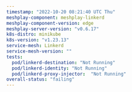 ```yaml
---
timestamp: "2022-10-20 08:21:40 UTC Thu"
meshplay-component: meshplay-linkerd
meshplay-component-version: edge
meshplay-server-version: "v0.6.17"
k8s-distro: minikube
k8s-version: "v1.23.13"
service-mesh: Linkerd
service-mesh-version: ""
tests:
  pod/linkerd-destination: "Not Running"
  pod/linkerd-identity: "Not Running"
  pod/linkerd-proxy-injector:  "Not Running"
overall-status: "failing"
---
```

